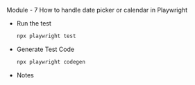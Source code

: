 Module - 7 How to handle date picker or calendar in Playwright

- Run the test

  ```bash
  npx playwright test
  ```

- Generate Test Code

  ```bash
  npx playwright codegen
  ```

- Notes

